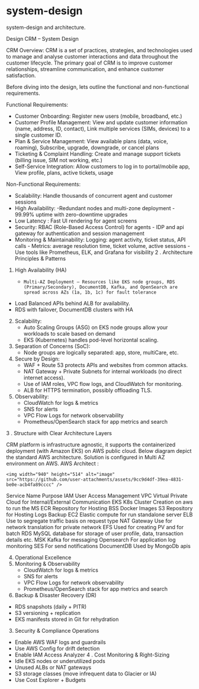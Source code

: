 # system-design
system-design and architecture.

Design CRM – System Design

CRM Overview:
CRM is a set of practices, strategies, and technologies used to manage and analyse customer interactions and data throughout the customer lifecycle. The primary goal of CRM is to improve customer relationships, streamline communication, and enhance customer satisfaction.

Before diving into the design, lets outline the functional and non-functional requirements.

Functional Requirements:

- Customer Onboarding:  Register new users (mobile, broadband, etc.)
- Customer Profile Management: View and update customer information (name, address, ID, contact), Link multiple services (SIMs, devices) to a single customer ID.
- Plan & Service Management: View available plans (data, voice, roaming), Subscribe, upgrade, downgrade, or cancel plans
- Ticketing & Complaint Handling: Create and manage support tickets (billing issue, SIM not working, etc.)
- Self-Service Integration: Allow customers to log in to portal/mobile app, View profile, plans, active tickets, usage

Non-Functional Requirements:
-	Scalability: Handle thousands of concurrent agent and customer sessions
-	High Availability: -Redundant nodes and multi-zone deployment
                              - 99.99% uptime with zero-downtime upgrades
-	Low Latency : Fast UI rendering for agent screens
-	Security: RBAC (Role-Based Access Control) for agents
               - IDP and api gateway for authentication and session management 
-	Monitoring & Maintainability: Logging: agent activity, ticket status, API calls
                                  - Metrics: average resolution time, ticket volume, active sessions
                                  - Use tools like Prometheus, ELK, and Grafana for visibility
2 . Architecture Principles & Patterns
 1. High Availability (HA)
       -     Multi-AZ Deployment — Resources like EKS node groups, RDS (Primary/Secondary), DocumentDB, Kafka, and OpenSearch are spread across AZs (1a, 1b, 1c) for fault tolerance
-	Load Balanced APIs behind ALB for availability.
-	RDS with failover, DocumentDB clusters with HA
2. Scalability:
   -   Auto Scaling Groups (ASG) on EKS node groups allow your workloads to scale based on demand
   -   EKS (Kubernetes) handles pod-level horizontal scaling.
3.  Separation of Concerns (SoC):
    -   Node groups are logically separated: app, store, multiCare, etc.
4.  Secure by Design:
      -  WAF + Route 53 protects APIs and websites from common attacks.
      -  NAT Gateway + Private Subnets for internal workloads (no direct internet access).
      -  Use of IAM roles, VPC flow logs, and CloudWatch for monitoring.
      -  ALB for HTTPS termination, possibly offloading TLS.
5. Observability:
     -   CloudWatch for logs & metrics
     -   SNS for alerts
     -   VPC Flow Logs for network observability
     -   Prometheus/OpenSearch stack for app metrics and search




3 . Structure with Clear Architecture Layers

CRM platform is infrastructure agnostic, it supports the containerized deployment (with Amazon EKS) on AWS public cloud. Below diagram depict the standard AWS architecture. Solution is configured in Multi AZ environment on AWS.
AWS Architect :
 
    <img width="940" height="514" alt="image" src="https://github.com/user-attachments/assets/9cc9d4df-39ea-4831-be0e-acb4fa89cccc" />

 
Service Name	Purpose
IAM	User Access Management
VPC	Virtual Private Cloud for Internal/External Communication
EKS	K8s Cluster Creation on aws to run the MS
ECR	Repository for Hosting BSS Docker Images
S3	Repository for Hosting Logs Backup
EC2	Elastic compute for run standalone server
ELB	Use to segregate traffic basis on request type
NAT Gateway	Use for network translation for private network
EFS	Used for creating PV and for batch 
RDS	MySQL database for storage of user profile, data, transaction details etc.
MSK	Kafka for messaging
Opensearch 	For application log monitoring 
SES	For send notifications
DocumentDB	Used by MongoDb apis

4. Operational Excellence
 1. Monitoring & Observability
     -   CloudWatch for logs & metrics
     -   SNS for alerts
     -   VPC Flow Logs for network observability
     -   Prometheus/OpenSearch stack for app metrics and search
2. Backup & Disaster Recovery (DR)
  -   RDS snapshots (daily + PITR)
  -   S3 versioning + replication
  -   EKS manifests stored in Git for rehydration
 3. Security & Compliance Operations
  -  Enable AWS WAF logs and guardrails
  -  Use AWS Config for drift detection
  -  Enable IAM Access Analyzer
4 . Cost Monitoring & Right-Sizing
  -  Idle EKS nodes or underutilized pods
 -  Unused ALBs or NAT gateways
 -  S3 storage classes (move infrequent data to Glacier or IA)
 -  Use Cost Explorer + Budgets


